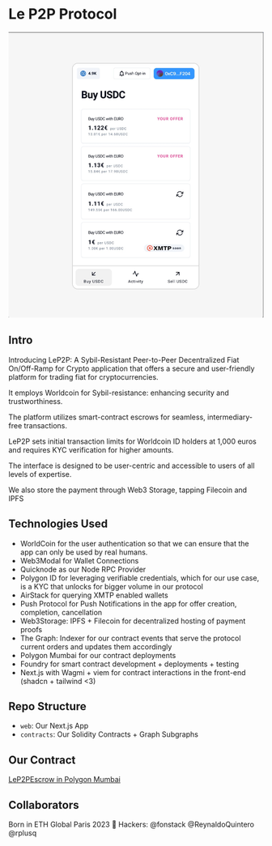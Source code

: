 # Le P2P Protocol

![Screenshot of our App showing Market Offers](app_preview.jpeg)

## Intro

Introducing LeP2P: A Sybil-Resistant Peer-to-Peer Decentralized Fiat On/Off-Ramp for Crypto application that offers a secure and user-friendly platform for trading fiat for cryptocurrencies.

It employs Worldcoin for Sybil-resistance: enhancing security and trustworthiness.

The platform utilizes smart-contract escrows for seamless, intermediary-free transactions.

LeP2P sets initial transaction limits for Worldcoin ID holders at 1,000 euros and requires KYC verification for higher amounts.

The interface is designed to be user-centric and accessible to users of all levels of expertise.

We also store the payment through Web3 Storage, tapping Filecoin and IPFS

## Technologies Used

- WorldCoin for the user authentication so that we can ensure that the app can only be used by real humans.
- Web3Modal for Wallet Connections
- Quicknode as our Node RPC Provider
- Polygon ID for leveraging verifiable credentials, which for our use case, is a KYC that unlocks for bigger volume in our protocol
- AirStack for querying XMTP enabled wallets
- Push Protocol for Push Notifications in the app for offer creation, completion, cancellation
- Web3Storage: IPFS + Filecoin for decentralized hosting of payment proofs
- The Graph: Indexer for our contract events that serve the protocol current orders and updates them accordingly
- Polygon Mumbai for our contract deployments
- Foundry for smart contract development + deployments + testing
- Next.js with Wagmi + viem for contract interactions in the front-end (shadcn + tailwind <3)

## Repo Structure

- `web`: Our Next.js App
- `contracts`: Our Solidity Contracts + Graph Subgraphs

## Our Contract

[LeP2PEscrow in Polygon Mumbai](https://mumbai.polygonscan.com/address/0xd9a2603ad0be058a5e95172ba542d68e5ee1eb5e)

## Collaborators

Born in ETH Global Paris 2023 🥐 Hackers: @fonstack @ReynaldoQuintero @rplusq
